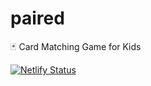 # paired
🃏 Card Matching Game for Kids

[![Netlify Status](https://api.netlify.com/api/v1/badges/5d24f9b1-a6fe-4b03-8acd-e40e19a95551/deploy-status)](https://app.netlify.com/sites/paired/deploys)
